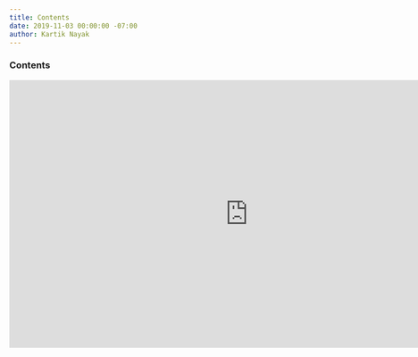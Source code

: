 ```yaml
---
title: Contents
date: 2019-11-03 00:00:00 -07:00
author: Kartik Nayak
---
```


### Contents
<iframe width='853' height='480' src='https://embed.coggle.it/diagram/WdA_HcDIOgAB9ke9/127b24f7ca2fc7b4526415ae00381332bf4b513178b521d9aea44fbce408f9a6' frameborder='0' allowfullscreen></iframe>
